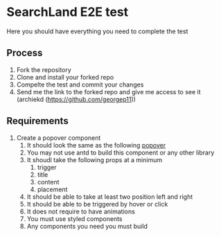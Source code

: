 # SearchLand E2E test

Here you should have everything you need to complete the test
## Process

1. Fork the repository
2. Clone and install your forked repo
3. Compelte the test and commit your changes
4. Send me the link to the forked repo and give me access to see it (archiekd (https://github.com/georgep11))


## Requirements

1. Create a popover component
   1. It should look the same as the following [popover](https://ant.design/components/popover/)
   2. You may not use antd to build this component or any other library
   3. It shoudl take the following props at a minimum
      1. trigger
      2. title
      3. content
      4. placement
   4. It should be able to take at least two position left and right
   5. It should be able to be triggered by hover or click 
   6. It does not require to have animations
   7. You must use styled components
   8. Any components you need you must build
   
